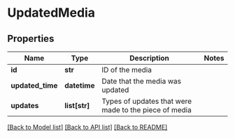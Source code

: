 # UpdatedMedia

## Properties
Name | Type | Description | Notes
------------ | ------------- | ------------- | -------------
**id** | **str** | ID of the media | 
**updated_time** | **datetime** | Date that the media was updated | 
**updates** | **list[str]** | Types of updates that were made to the piece of media | 

[[Back to Model list]](../README.md#documentation-for-models) [[Back to API list]](../README.md#documentation-for-api-endpoints) [[Back to README]](../README.md)

